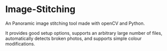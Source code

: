 
# Image-Stitching
An Panoramic image stitching tool made with openCV and Python.

It provides good setup options, supports an arbitrary large number of files, automatically detects broken photos, and
supports simple colour modifications.


